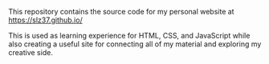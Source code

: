 This repository contains the source code for my personal website at https://slz37.github.io/

This is used as learning experience for HTML, CSS, and JavaScript while also creating a useful site for connecting all of my material and exploring my creative side.
